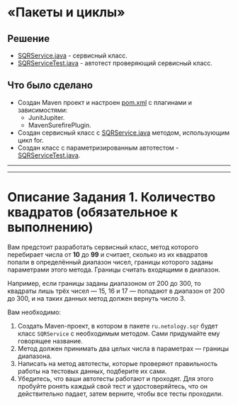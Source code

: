 # «Пакеты и циклы»

## Решение
* <a href="https://github.com/Nephedov/6.Java/blob/main/src/main/java/ru/netology/sqr/SQRService.java">SQRService.java</a> - сервисный класс.
* <a href="https://github.com/Nephedov/6.Java/blob/main/src/test/java/ru/netology/sqr/SQRServiceTest.java">SQRServiceTest.java</a> - автотест проверяющий сервисный класс.

## Что было сделано
* Создан Maven проект и настроен <a href="https://github.com/Nephedov/6.Java/blob/main/pom.xml">pom.xml</a> c плагинами и зависимостями:
  * JunitJupiter.
  * MavenSurefirePlugin.
* Создан сервисный класс с <a href="https://github.com/Nephedov/6.Java/blob/main/src/main/java/ru/netology/sqr/SQRService.java">SQRService.java</a> методом, использующим цикл for.
* Создан класс с параметризированным автотестом - <a href="https://github.com/Nephedov/6.Java/blob/main/src/test/java/ru/netology/sqr/SQRServiceTest.java">SQRServiceTest.java</a>.

---
---


# Описание Задания 1. Количество квадратов (обязательное к выполнению)

Вам предстоит разработать сервисный класс, метод которого перебирает числа от **10** до **99** и считает, сколько из их квадратов попали в определённый диапазон чисел, границы которого заданы параметрами этого метода. Границы считать входящими в диапазон.

Например, если границы заданы диапазоном от 200 до 300, то квадраты лишь трёх чисел — 15, 16 и 17 — попадают в диапазон от 200 до 300, и на таких данных метод должен вернуть число 3.

Вам необходимо:
1. Создать Maven-проект, в котором в пакете `ru.netology.sqr` будет класс `SQRService` с необходимым методом. Сами придумайте ему говорящее название.
2. Метод должен принимать два целых числа в параметрах — границы диапазона.
3. Написать на метод автотесты, которые проверяют правильность работы на тестовых данных, подберите их сами.
4. Убедитесь, что ваши автотесты работают и проходят. Для этого пробуйте ронять каждый свой тест и удостоверяйтесь, что он действительно падает, затем верните, чтобы все тесты проходили.
